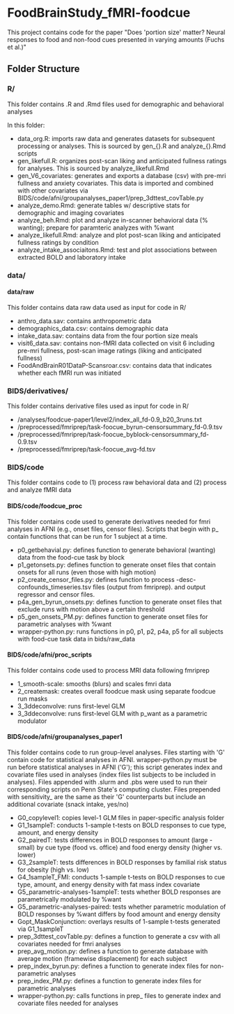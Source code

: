 # FoodBrainStudy_fMRI-foodcue

This project contains code for the paper "Does 'portion size' matter? Neural responses to food and non-food cues presented in varying amounts (Fuchs et al.)"

## Folder Structure

### R/

This folder contains .R and .Rmd files used for demographic and behavioral analyses

In this folder:

-   data_org.R: imports raw data and generates datasets for subsequent processing or analyses. This is sourced by gen_{}.R and analyze_{}.Rmd scripts
-   gen_likefull.R: organizes post-scan liking and anticipated fullness ratings for analyses. This is sourced by analyze_likefull.Rmd
-   gen_V6_covariates: generates and exports a database (csv) with pre-mri fullness and anxiety covariates. This data is imported and combined with other covariates via BIDS/code/afni/groupanalyses_paper1/prep_3dttest_covTable.py
-   analyze_demo.Rmd: generate tables w/ descriptive stats for demographic and imaging covariates
-   analyze_beh.Rmd: plot and analyze in-scanner behavioral data (% wanting); prepare for paramteric analyzes with %want
-   analyze_likefull.Rmd: analyze and plot post-scan liking and anticipated fullness ratings by condition
-   analyze_intake_associaitons.Rmd: test and plot associations between extracted BOLD and laboratory intake


### data/

#### data/raw

This folder contains data raw data used as input for code in R/
-   anthro_data.sav:  contains anthropometric data
-   demographics_data.csv: contains demographic data
-   intake_data.sav: contains data from the four portion size meals
-   visit6_data.sav: contains non-fMRI data collected on visit 6 including pre-mri fullness, post-scan image ratings (liking and anticipated fullness)
-   FoodAndBrainR01DataP-Scansroar.csv: contains data that indicates whether each fMRI run was initiated

### BIDS/derivatives/

This folder contains derivative files used as input for code in R/

-   /analyses/foodcue-paper1/level2/index_all_fd-0.9_b20_3runs.txt
-   /preprocessed/fmriprep/task-foocue_byrun-censorsummary_fd-0.9.tsv
-   /preprocessed/fmriprep/task-foocue_byblock-censorsummary_fd-0.9.tsv
-   /preprocessed/fmriprep/task-foocue_avg-fd.tsv

### BIDS/code

This folder contains code to (1) process raw behavioral data and (2) process and analyze fMRI data

#### BIDS/code/foodcue_proc

This folder contains code used to generate derivatives needed for fmri analyses in AFNI (e.g., onset files, censor files).
Scripts that begin with p_ contain functions that can be run for 1 subject at a time.

- p0_getbehavial.py: defines function to generate behavioral (wanting) data from the food-cue task by block
- p1_getonsets.py: defines function to generate onset files that contain onsets for all runs (even those with high motion) 
- p2_create_censor_files.py: defines function to process -desc-confounds_timeseries.tsv files (output from fmriprep). and output regressor and censor files.
- p4a_gen_byrun_onsets.py: defines function to generate onset files that exclude runs with motion above a certain threshold
- p5_gen_onsets_PM.py: defines function to generate onset files for parametric analyses with %want
- wrapper-python.py: runs functions in p0, p1, p2, p4a, p5 for all subjects with food-cue task data in bids/raw_data

#### BIDS/code/afni/proc_scripts

This folder contains code used to process MRI data following fmriprep

-   1_smooth-scale: smooths (blurs) and scales fmri data
-   2_createmask: creates overall foodcue mask using separate foodcue run masks
-   3_3ddeconvolve: runs first-level GLM
-   3_3ddeconvolve: runs first-level GLM with p_want as a parametric modulator

#### BIDS/code/afni/groupanalyses_paper1

This folder contains code to run group-level analyses. Files starting with 'G' contain code for statistical analyses in AFNI.
wrapper-python.py must be run before statistical analyses in AFNI ('G'); this script generates index and covariate files used in analyses (index files list subjects to be included in analyses).
Files appended with .slurm and .pbs were used to run their corresponding scripts on Penn State's computing cluster.
Files prepended with sensitivity_ are the same as their 'G' counterparts but include an additional covariate (snack intake, yes/no)

-   G0_copylevel1: copies level-1 GLM files in paper-specific analysis folder
-   G1_1sampleT: conducts 1-sample t-tests on BOLD responses to cue type, amount, and energy density
-   G2_pairedT: tests differences in BOLD responses to amount (large - small) by cue type (food vs. office) and food energy density (higher vs. lower)
-   G3_2sampleT: tests differences in BOLD responses by familial risk status for obesity (high vs. low)
-   G4_1sampleT_FMI: conducts 1-sample t-tests on BOLD responses to cue type, amount, and energy density with fat mass index covariate
-   G5_parametric-analyses-1sampleT: tests whether BOLD responses are parametrically modulated by %want
-   G5_parametric-analyses-paired: tests whether parametric modulation of BOLD responses by %want differs by food amount and energy density
-   Gopt_MaskConjunction: overlays results of 1-sample t-tests generated via G1_1sampleT
-   prep_3dttest_covTable.py: defines a function to generate a csv with all covariates needed for fmri analyses
-   prep_avg_motion.py: defines a function to generate database with average motion (framewise displacement) for each subject
-   prep_index_byrun.py: defines a function to generate index files for non-parametric analyses
-   prep_index_PM.py: defines a function to generate index files for parametric analyses
-   wrapper-python.py: calls functions in prep_ files to generate index and covariate files needed for analyses

